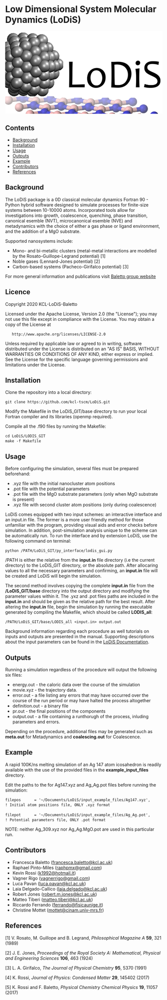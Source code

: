 # Low Dimensional System Molecular Dynamics (LoDiS)

![Lodis Logo](/images/lodislogo.png)

## Contents
* [Background](#background)
* [Installation](#installation)
* [Usage](#usage)
* [Outputs](#outputs)
* [Example](#example)
* [Contributors](#contributors)
* [References](#references)


## Background
The LoDiS package is a 0D classical molecular dynamics Fortran 90 - Python hybrid software designed to simulate processes for finite-size systems
between 10-10000 atoms. Incorporated tools allow for investigations into growth, coalescence, quenching, phase transition, 
canonical esemble (NVT), microcanonical esemble (NVE) and metadynamics with the choice of either a gas phase or ligand environment, and the addition of
a MgO substrate.  

Supported nanosystems include:
* Mono- and bi-metallic clusters (metal-metal interactions are modelled by the Rosato-Guillope-Legrand potential) [1]
* Noble gases (Lennard-Jones potential) [2]
* Carbon-based systems (Pacheco-Girifalco potential) [3]

For more general information and publications visit [Baletto group website](https://balettogroup.weebly.com/lodis.html)

## Licence
Copyright 2020 KCL-LoDiS-Baletto

   Licensed under the Apache License, Version 2.0 (the "License");
   you may not use this file except in compliance with the License.
   You may obtain a copy of the License at

       http://www.apache.org/licenses/LICENSE-2.0

   Unless required by applicable law or agreed to in writing, software
   distributed under the License is distributed on an "AS IS" BASIS,
   WITHOUT WARRANTIES OR CONDITIONS OF ANY KIND, either express or implied.
   See the License for the specific language governing permissions and
   limitations under the License.
   
## Installation
Clone the repository into a local directory:
```
git clone https://github.com/kcl-tscm/LoDiS.git
```

Modify the Makefile in the LoDiS_GIT/base directory to run your local Fortran compiler and its libraries (openmp required).

Compile all the .f90 files by running the Makefile:
```
cd LoDiS/LODIS_GIT
make -f Makefile
```

## Usage
Before configuring the simulation, several files must be prepared beforehand:  
* .xyz file with the initial nanocluster atom positions 
* .pot file with the potential parameters
* .pot file with the MgO substrate parameters (only when MgO substrate is present)
* .xyz file with second cluster atom positions (only during coalescence)


LoDiS comes equipped with two input schemes: an interactive interface and an input.in file. The former is a more user friendly method for those unfamiliar
with the program, providing visual aids and error checks before simulation. In addition, post-simulation analysis unique to the scheme can be automatically run.
To run the interface and by extension LoDiS, use the following command on terminal:
```
python /PATH/LoDiS_GIT/py_interface/lodis_gui.py
```
/PATH is either the relative from the **input.in** file directory (i.e the current directory) to the LoDiS_GIT directory, or the absolute path.
After allocaring values to all the necessary parameters and confirming, an **input.in** file will be created and LoDiS will begin the simulation.

The second method involves copying the complete **input.in** file from the **/LoDiS_GIT/base** directory into the output directory and modifying the parameter
values within it. The .yxz and .pot files paths are included in the **input.in** and should be given as the relative path for the best result.
After altering the **input.in** file, begin the simulation by running the executable generated by compiling the Makefile, which should be called **LODIS_all**: 
```
/PATH/LoDiS_GIT/base/LODIS_all <input.in> output.out
```
Background information regarding each procedure as well tutorials on inputs and outputs are presented in the manual.
Supporting descriptions about the input parameters can be found in the [LoDiS Documentation](https://github.com/kcl-tscm/LoDiS/wiki/LoDiS-Documentation).

## Outputs
Running a simulation regardless of the procedure will output the following six files:
* energy.out - the caloric data over the course of the simulation
* movie.xyz - the trajectory data.
* error.out - a file listing any errors that may have occurred over the course of the run period or may have halted the process altogether
* definition.out - a binary file
* pr.out - the final positions of the components
* output.out - a file containing a runthorugh of the process, inluding parameters and errors.

Depending on the procedure, additional files may be generated such as **meta.out** for Metadynamics and **coalescing.out** for Coalescence.   


## Example
A rapid 100K/ns melting simulation of an Ag 147 atom icosahedron is readily available with the use of the provided files in the **example_input_files** directory.

Edit the paths to the for Ag147.xyz and Ag_Ag.pot files before running the simulation:
```
filepos      = '~/Documents/LoDiS/input_example_files/Ag147.xyz',             ! Initial atom positions file, ONLY .xyz format
  
filepot      = '~/Documents/LoDiS/input_example_files/Ag_Ag.pot',             ! Potential parameters file, ONLY .pot format
```

NOTE: neither Ag_309.xyz nor Ag_Ag.MgO.pot are used in this particular run.

## Contributors
* Francesca Baletto (francesca.baletto@kcl.ac.uk)
* Raphael Pinto-Miles (raphpmx@gmail.com)
* Kevin Rossi (k1992@hotmail.it)
* Vagner Rigo (vagnerrigo@gmail.com)
* Luca Pavan (luca.pavan@kcl.ac.uk)
* Laia Delgado-Callico (laia.delgado@kcl.ac.uk)
* Robert Jones (robert.m.jones@kcl.ac.uk)
* Matteo Tiberi (matteo.tiberi@kcl.ac.uk)
* Riccardo Ferrando (ferrando@fisicaunige.it)
* Christine Mottet (mottet@cinam.univ-mrs.fr)



## References
[1] V. Rosato, M. Guillope and B. Legrand, *Philosophical Magazine A* **59**, 321 (1989)

[2] J. E. Jones, *Proceedings of the Royal Society A: Mathematical, Physical and Engineering Sciences* **106**, 463 (1924)

[3] L. A. Girifalco, *The Journal of Physical Chemistry* **95**, 5370 (1991)

[4] K. Rossi, *Journal of Physics: Condensed Matter* **29**, 145402 (2017)

[5] K. Rossi and F. Baletto, *Physical Chemistry Chemical Physics* **19**, 11057 (2017)
